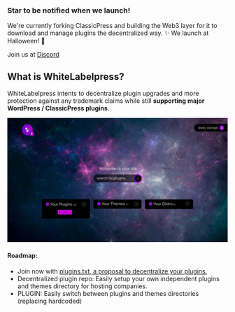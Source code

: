 ### Star to be notified when we launch!
We're currently forking ClassicPress and building the Web3 layer for it to download and manage plugins the decentralized way. ✨
We launch at Halloween! 🎃

Join us at <a href="https://discord.gg/e4NkSj28">Discord</a>

## What is WhiteLabelpress?
WhiteLabelpress intents to decentralize plugin upgrades and more protection against any trademark claims while still **supporting major WordPress / ClassicPress plugins**.

<a href="#"><img src="./teaser.png"></a>

#### Roadmap:
- Join now with <a href="https://github.com/neil-zip/pluginstxt">plugins.txt, a proposal to decentralize your plugins.</a>
- Decentralized plugin repo: Easily setup your own independent plugins and themes directory for hosting companies.
- PLUGIN: Easily switch between plugins and themes directories (replacing hardcoded)


